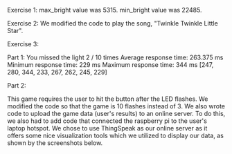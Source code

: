 Exercise 1:
max_bright value was 5315. 
min_bright value was 22485.

Exercise 2:
We modified the code to play the song, "Twinkle Twinkle Little Star".

Exercise 3:

Part 1:
You missed the light 2 / 10 times
Average response time: 263.375 ms
Minimum response time: 229 ms
Maximum response time: 344 ms
[247, 280, 344, 233, 267, 262, 245, 229]

Part 2:

This game requires the user to hit the button after the LED flashes. We modified the code so that the game is 10 flashes instead of 3. We also wrote code to upload the game data (user's results) to an online server. To do this, we also had to add code that connected the raspberry pi to the user's laptop hotspot. We chose to use ThingSpeak as our online server as it offers some nice visualization tools which we utilized to display our data, as shown by the screenshots below. 


